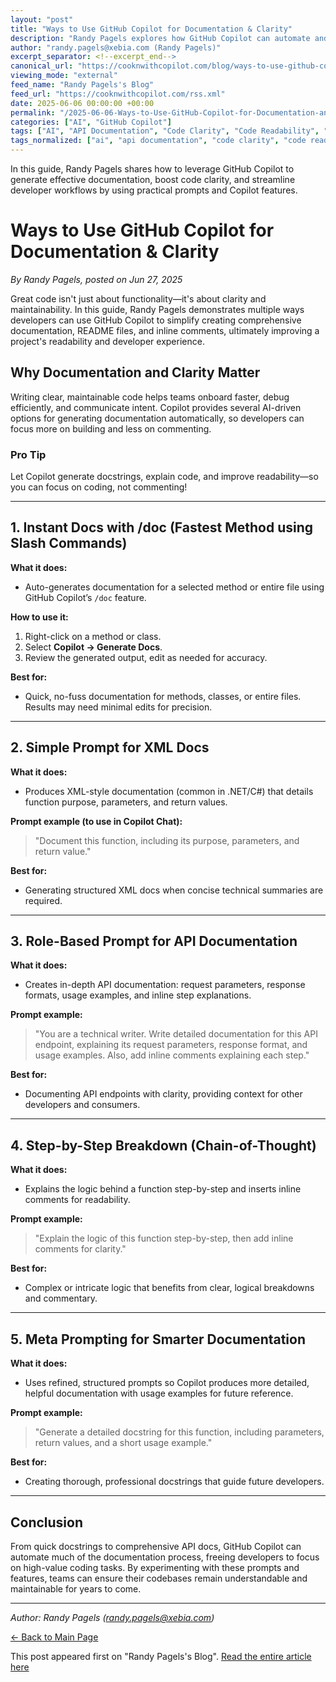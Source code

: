 ```yaml
---
layout: "post"
title: "Ways to Use GitHub Copilot for Documentation & Clarity"
description: "Randy Pagels explores how GitHub Copilot can automate and enhance documentation tasks. The article details practical Copilot features and prompts for generating docstrings, API explanations, inline comments, and commit messages, all aimed at improving code readability and maintainability."
author: "randy.pagels@xebia.com (Randy Pagels)"
excerpt_separator: <!--excerpt_end-->
canonical_url: "https://cooknwithcopilot.com/blog/ways-to-use-github-copilot-for-documentation-clarity.html"
viewing_mode: "external"
feed_name: "Randy Pagels's Blog"
feed_url: "https://cooknwithcopilot.com/rss.xml"
date: 2025-06-06 00:00:00 +00:00
permalink: "/2025-06-06-Ways-to-Use-GitHub-Copilot-for-Documentation-and-Clarity.html"
categories: ["AI", "GitHub Copilot"]
tags: ["AI", "API Documentation", "Code Clarity", "Code Readability", "Commit Messages", "Copilot Chat", "Developer Productivity", "Docstrings", "Documentation", "GitHub Copilot", "Inline Comments", "Posts", "Prompt Engineering"]
tags_normalized: ["ai", "api documentation", "code clarity", "code readability", "commit messages", "copilot chat", "developer productivity", "docstrings", "documentation", "github copilot", "inline comments", "posts", "prompt engineering"]
---
```


In this guide, Randy Pagels shares how to leverage GitHub Copilot to generate effective documentation, boost code clarity, and streamline developer workflows by using practical prompts and Copilot features.<!--excerpt_end-->

# Ways to Use GitHub Copilot for Documentation & Clarity

*By Randy Pagels, posted on Jun 27, 2025*

Great code isn't just about functionality—it's about clarity and maintainability. In this guide, Randy Pagels demonstrates multiple ways developers can use GitHub Copilot to simplify creating comprehensive documentation, README files, and inline comments, ultimately improving a project's readability and developer experience.

## Why Documentation and Clarity Matter

Writing clear, maintainable code helps teams onboard faster, debug efficiently, and communicate intent. Copilot provides several AI-driven options for generating documentation automatically, so developers can focus more on building and less on commenting.

### Pro Tip

Let Copilot generate docstrings, explain code, and improve readability—so you can focus on coding, not commenting!

---

## 1. Instant Docs with /doc (Fastest Method using Slash Commands)

**What it does:**

- Auto-generates documentation for a selected method or entire file using GitHub Copilot’s `/doc` feature.

**How to use it:**

1. Right-click on a method or class.
2. Select **Copilot → Generate Docs**.
3. Review the generated output, edit as needed for accuracy.

**Best for:**

- Quick, no-fuss documentation for methods, classes, or entire files. Results may need minimal edits for precision.

---

## 2. Simple Prompt for XML Docs

**What it does:**

- Produces XML-style documentation (common in .NET/C#) that details function purpose, parameters, and return values.

**Prompt example (to use in Copilot Chat):**
> "Document this function, including its purpose, parameters, and return value."

**Best for:**

- Generating structured XML docs when concise technical summaries are required.

---

## 3. Role-Based Prompt for API Documentation

**What it does:**

- Creates in-depth API documentation: request parameters, response formats, usage examples, and inline step explanations.

**Prompt example:**
> "You are a technical writer. Write detailed documentation for this API endpoint, explaining its request parameters, response format, and usage examples. Also, add inline comments explaining each step."

**Best for:**

- Documenting API endpoints with clarity, providing context for other developers and consumers.

---

## 4. Step-by-Step Breakdown (Chain-of-Thought)

**What it does:**

- Explains the logic behind a function step-by-step and inserts inline comments for readability.

**Prompt example:**
> "Explain the logic of this function step-by-step, then add inline comments for clarity."

**Best for:**

- Complex or intricate logic that benefits from clear, logical breakdowns and commentary.

---

## 5. Meta Prompting for Smarter Documentation

**What it does:**

- Uses refined, structured prompts so Copilot produces more detailed, helpful documentation with usage examples for future reference.

**Prompt example:**
> "Generate a detailed docstring for this function, including parameters, return values, and a short usage example."

**Best for:**

- Creating thorough, professional docstrings that guide future developers.

---

## Conclusion

From quick docstrings to comprehensive API docs, GitHub Copilot can automate much of the documentation process, freeing developers to focus on high-value coding tasks. By experimenting with these prompts and features, teams can ensure their codebases remain understandable and maintainable for years to come.

---

*Author: Randy Pagels (randy.pagels@xebia.com)*

[← Back to Main Page](../index.html)

This post appeared first on "Randy Pagels's Blog". [Read the entire article here](https://cooknwithcopilot.com/blog/ways-to-use-github-copilot-for-documentation-clarity.html)

